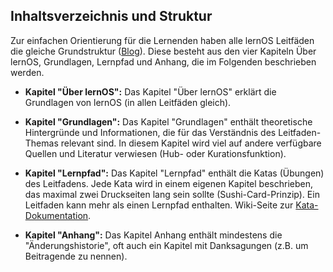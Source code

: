## Inhaltsverzeichnis und Struktur

Zur einfachen Orientierung für die Lernenden haben alle lernOS Leitfäden die gleiche Grundstruktur ([Blog](https://cogneon.de/2019/04/30/wie-schreibt-man-einen-lernos-guide-einige-vorueberlegungen-zu-einer-anleitung/)). Diese besteht aus den vier Kapiteln Über lernOS, Grundlagen, Lernpfad und Anhang, die im Folgenden beschrieben werden.

* **Kapitel "Über lernOS":** Das Kapitel "Über lernOS" erklärt die Grundlagen von lernOS (in allen Leitfäden gleich).

* **Kapitel "Grundlagen":** Das Kapitel "Grundlagen" enthält theoretische Hintergründe und Informationen, die für das Verständnis des Leitfaden-Themas relevant sind. In diesem Kapitel wird viel auf andere verfügbare Quellen und Literatur verwiesen (Hub- oder Kurationsfunktion).

* **Kapitel "Lernpfad":** Das Kapitel "Lernpfad" enthält die Katas (Übungen) des Leitfadens. Jede Kata wird in einem eigenen Kapitel beschrieben, das maximal zwei Druckseiten lang sein sollte (Sushi-Card-Prinzip). Ein Leitfaden kann mehr als einen Lernpfad enthalten. Wiki-Seite zur [Kata-Dokumentation](https://github.com/cogneon/lernos-core/wiki/How-to-write-a-lernOS-Guide).

* **Kapitel "Anhang":** Das Kapitel Anhang enthält mindestens die "Änderungshistorie", oft auch ein Kapitel mit Danksagungen (z.B. um Beitragende zu nennen).
